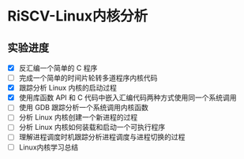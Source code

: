 # RiSCV-Linux内核分析

## 实验进度

- [x] 反汇编一个简单的 C 程序
- [ ] 完成一个简单的时间片轮转多道程序内核代码
- [x] 跟踪分析 Linux 内核的启动过程
- [x]  使用库函数 API 和 C 代码中嵌入汇编代码两种方式使用同一个系统调用
- [ ]  使用 GDB 跟踪分析一个系统调用内核函数
- [ ] 分析 Linux 内核创建一个新进程的过程
- [ ] 分析 Linux 内核如何装载和启动一个可执行程序
- [ ] 理解进程调度时机跟踪分析进程调度与进程切换的过程
- [ ] Linux内核学习总结
